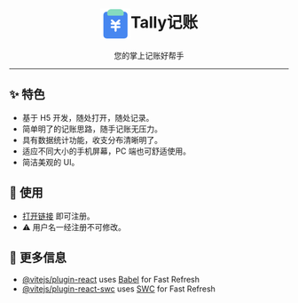 <h1 align="center">
<img src="/public/logo.svg" align="center" width="55px"/>Tally记账
</h1>

<p align="center">您的掌上记账好帮手</p>

<hr />

## ✨ 特色

- 基于 H5 开发，随处打开，随处记录。
- 简单明了的记账思路，随手记账无压力。
- 具有数据统计功能，收支分布清晰明了。
- 适应不同大小的手机屏幕，PC 端也可舒适使用。
- 简洁美观的 UI。

## 📝 使用

- [打开链接](http://47.120.51.252:5021/login) 即可注册。
- ⚠️ 用户名一经注册不可修改。

## 🔗 更多信息

- [@vitejs/plugin-react](https://github.com/vitejs/vite-plugin-react/blob/main/packages/plugin-react/README.md) uses [Babel](https://babeljs.io/) for Fast Refresh
- [@vitejs/plugin-react-swc](https://github.com/vitejs/vite-plugin-react-swc) uses [SWC](https://swc.rs/) for Fast Refresh
